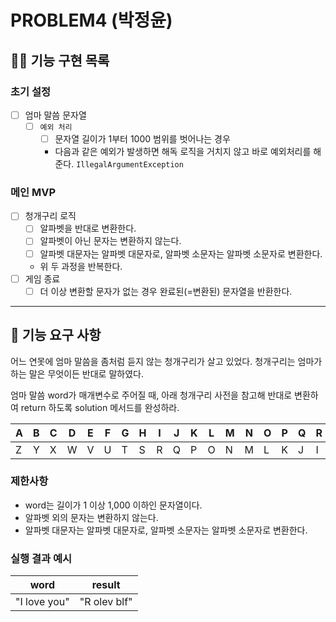 # PROBLEM4 (박정윤)

## 🐻‍❄ 기능 구현 목록

### 초기 설정
- [ ] 엄마 말씀 문자열
    - [ ] `예외 처리`
        - [ ] 문자열 길이가 1부터 1000 범위를 벗어나는 경우
        - 다음과 같은 예외가 발생하면 해독 로직을 거치지 않고 바로 예외처리를 해준다. `IllegalArgumentException`

### 메인 MVP
- [ ] 청개구리 로직
    - [ ] 알파벳을 반대로 변환한다.
    - [ ] 알파벳이 아닌 문자는 변환하지 않는다.
    - [ ] 알파벳 대문자는 알파벳 대문자로, 알파벳 소문자는 알파벳 소문자로 변환한다.
    - 위 두 과정을 반복한다.
- [ ] 게임 종료
    - [ ] 더 이상 변환할 문자가 없는 경우 완료된(=변환된) 문자열을 반환한다.

---

## 🚀 기능 요구 사항

어느 연못에 엄마 말씀을 좀처럼 듣지 않는 청개구리가 살고 있었다. 청개구리는 엄마가 하는 말은 무엇이든 반대로 말하였다.

엄마 말씀 word가 매개변수로 주어질 때, 아래 청개구리 사전을 참고해 반대로 변환하여 return 하도록 solution 메서드를 완성하라.

| A | B | C | D | E | F | G | H | I | J | K | L | M | N | O | P | Q | R | S | T | U | V | W | X | Y | Z |
| --- | --- | --- | --- | --- | --- | --- | --- | --- | --- | --- | --- | --- | --- | --- | --- | --- | --- | --- | --- | --- | --- | --- | --- | --- | --- |
| Z | Y | X | W | V | U | T | S | R | Q | P | O | N | M | L | K | J | I | H | G | F | E | D | C | B | A |

### 제한사항

- word는 길이가 1 이상 1,000 이하인 문자열이다.
- 알파벳 외의 문자는 변환하지 않는다.
- 알파벳 대문자는 알파벳 대문자로, 알파벳 소문자는 알파벳 소문자로 변환한다.

### 실행 결과 예시

| word | result |
| --- | --- |
| "I love you" | "R olev blf" |

